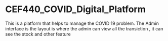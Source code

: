 # CEF440_COVID_Digital_Platform
This is a platform that helps to manage the COVID 19 problem.
The Admin interface is the layout is where the admin can view all the transiction , it can see the stock and other feature
